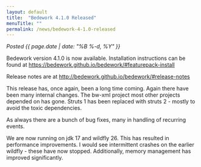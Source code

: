 ```yaml
---
layout: default
title:  "Bedework 4.1.0 Released"
menuTitle: ""
permalink: /news/bedework-4-1.0-released
---
```


*Posted <time>{{ page.date | date: "%B %-d, %Y" }}</time>*


<p>Bedework version 4.1.0 is now available. Installation instructions can be found  at <a href="https://bedework.github.io/bedework/#featurepack-install">https://bedework.github.io/bedework/#featurepack-install</a></p>

<p>Release notes are at <a href="http://bedework.github.io/bedework/#release-notes">http://bedework.github.io/bedework/#release-notes</a></p>

<p>This release has, once again, been a long time coming. Again there have been many internal changes. The bw-xml project most other projects depended on has gone. Struts 1 has been replaced with struts 2 - mostly to avoid the toxic dependencies. 
</p>
<p>
As always there are a bunch of bug fixes, many in handling of recurring events.
</p>
<p>
We are now running on jdk 17 and wildfly 26. This has resulted in performance improvements. I would see intermittent crashes on the earlier wildfly - these have now stopped. Additionally, memory management has improved significantly. 
</p>
